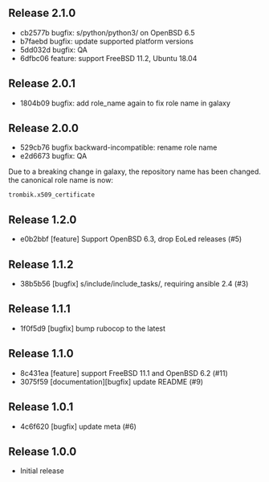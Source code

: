 ## Release 2.1.0

* cb2577b bugfix: s/python/python3/ on OpenBSD 6.5
* b7faebd bugfix: update supported platform versions
* 5dd032d bugfix: QA
* 6dfbc06 feature: support FreeBSD 11.2, Ubuntu 18.04

## Release 2.0.1

* 1804b09 bugfix: add role_name again to fix role name in galaxy

## Release 2.0.0

* 529cb76 bugfix backward-incompatible: rename role name
* e2d6673 bugfix: QA

Due to a breaking change in galaxy, the repository name has been changed. the
canonical role name is now:

```
trombik.x509_certificate
```

## Release 1.2.0

* e0b2bbf [feature] Support OpenBSD 6.3, drop EoLed releases (#5)

## Release 1.1.2

* 38b5b56 [bugfix] s/include/include_tasks/, requiring ansible 2.4 (#3)

## Release 1.1.1

* 1f0f5d9 [bugfix] bump rubocop to the latest

## Release 1.1.0

* 8c431ea [feature] support FreeBSD 11.1 and OpenBSD 6.2 (#11)
* 3075f59 [documentation][bugfix] update README (#9)

## Release 1.0.1

* 4c6f620 [bugfix] update meta (#6)

## Release 1.0.0

* Initial release
